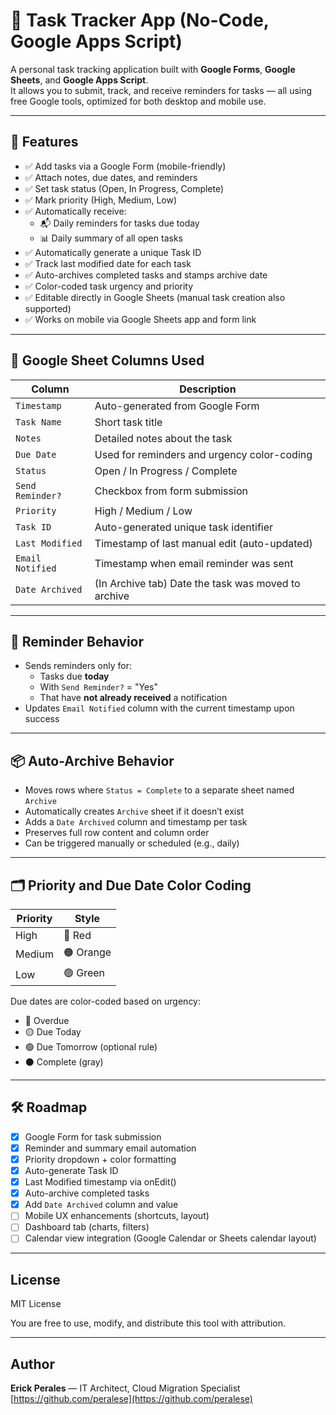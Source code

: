 # 📝 Task Tracker App (No-Code, Google Apps Script)

A personal task tracking application built with **Google Forms**, **Google Sheets**, and **Google Apps Script**.  
It allows you to submit, track, and receive reminders for tasks — all using free Google tools, optimized for both desktop and mobile use.

---

## 🚀 Features

- ✅ Add tasks via a Google Form (mobile-friendly)
- ✅ Attach notes, due dates, and reminders
- ✅ Set task status (Open, In Progress, Complete)
- ✅ Mark priority (High, Medium, Low)
- ✅ Automatically receive:
  - 📬 Daily reminders for tasks due today
  - 📊 Daily summary of all open tasks
- ✅ Automatically generate a unique Task ID
- ✅ Track last modified date for each task
- ✅ Auto-archives completed tasks and stamps archive date
- ✅ Color-coded task urgency and priority
- ✅ Editable directly in Google Sheets (manual task creation also supported)
- ✅ Works on mobile via Google Sheets app and form link

---

## 🧾 Google Sheet Columns Used

| Column | Description |
|--------|-------------|
| `Timestamp` | Auto-generated from Google Form |
| `Task Name` | Short task title |
| `Notes` | Detailed notes about the task |
| `Due Date` | Used for reminders and urgency color-coding |
| `Status` | Open / In Progress / Complete |
| `Send Reminder?` | Checkbox from form submission |
| `Priority` | High / Medium / Low |
| `Task ID` | Auto-generated unique task identifier |
| `Last Modified` | Timestamp of last manual edit (auto-updated) |
| `Email Notified` | Timestamp when email reminder was sent |
| `Date Archived` | (In Archive tab) Date the task was moved to archive |

---

## 📧 Reminder Behavior

- Sends reminders only for:
  - Tasks due **today**
  - With `Send Reminder?` = "Yes"
  - That have **not already received** a notification
- Updates `Email Notified` column with the current timestamp upon success

---

## 📦 Auto-Archive Behavior

- Moves rows where `Status = Complete` to a separate sheet named `Archive`
- Automatically creates `Archive` sheet if it doesn’t exist
- Adds a `Date Archived` column and timestamp per task
- Preserves full row content and column order
- Can be triggered manually or scheduled (e.g., daily)

---

## 🗂️ Priority and Due Date Color Coding

| Priority | Style |
|----------|-------|
| High     | 🔴 Red |
| Medium   | 🟠 Orange |
| Low      | 🟢 Green |

Due dates are color-coded based on urgency:
- 🔴 Overdue
- 🟡 Due Today
- 🟢 Due Tomorrow (optional rule)
- ⚫ Complete (gray)

---

## 🛠 Roadmap

- [x] Google Form for task submission
- [x] Reminder and summary email automation
- [x] Priority dropdown + color formatting
- [x] Auto-generate Task ID
- [x] Last Modified timestamp via onEdit()
- [x] Auto-archive completed tasks
- [x] Add `Date Archived` column and value
- [ ] Mobile UX enhancements (shortcuts, layout)
- [ ] Dashboard tab (charts, filters)
- [ ] Calendar view integration (Google Calendar or Sheets calendar layout)

---

## License 

MIT License

You are free to use, modify, and distribute this tool with attribution.

---

## Author

**Erick Perales** — IT Architect, Cloud Migration Specialist  
[https://github.com/peralese](https://github.com/peralese)
